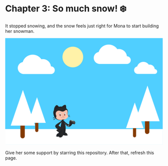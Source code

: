 # Chapter 3: So much snow! ❄️

It stopped snowing, and the snow feels just right for Mona to start building her snowman.

![](./figure.svg)

Give her some support by starring this repository. After that, refresh this page.